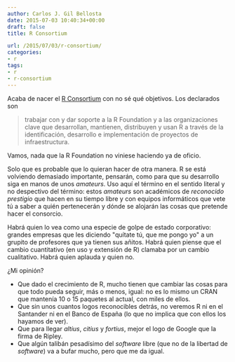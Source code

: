 ```yaml
---
author: Carlos J. Gil Bellosta
date: 2015-07-03 10:40:34+00:00
draft: false
title: R Consortium

url: /2015/07/03/r-consortium/
categories:
- r
tags:
- r
- r-consortium
---
```


Acaba de nacer el [R Consortium](https://www.r-consortium.org/) con no sé qué objetivos. Los declarados son

>trabajar con y dar soporte a la R Foundation y a las organizaciones clave que desarrollan, mantienen, distribuyen y usan R a través de la identificación, desarrollo e implementación de proyectos de infraestructura.

Vamos, nada que la R Foundation no viniese haciendo ya de oficio.

Solo que es probable que lo quieran hacer de otra manera. R se está volviendo demasiado importante, pensarán, como para que su desarrollo siga en manos de unos _amateurs_. Uso aquí el término en el sentido literal y no despectivo del término: estos _amateurs_ son académicos de _reconocido prestigio_ que hacen en su tiempo libre y con equipos informáticos que vete tú a saber a quién pertenecerán y dónde se alojarán las cosas que pretende hacer el consorcio.

Habrá quien lo vea como una especie de golpe de estado corporativo: grandes empresas que les diciendo "quítate tú, que me pongo yo" a un grupito de profesores que ya tienen sus añitos. Habrá quien piense que el cambio cuantitativo (en uso y extensión de R) clamaba por un cambio cualitativo. Habrá quien aplauda y quien no.

¿Mi opinión?

* Que dado el crecimiento de R, mucho tienen que cambiar las cosas para que todo pueda seguir, más o menos, igual: no es lo mismo un CRAN que mantenía 10 o 15 paquetes al actual, con miles de ellos.
* Que sin unos cuantos logos reconocibles detrás, no veremos R ni en el Santander ni en el Banco de España (lo que no implica que con ellos los hayamos de ver).
* Que para llegar _altius_, _citius_ y _fortius_, mejor el logo de Google que la firma de Ripley.
* Que algún talibán pesadísimo del _software_ libre (que no de la libertad de _software_) va a bufar mucho, pero que me da igual.




